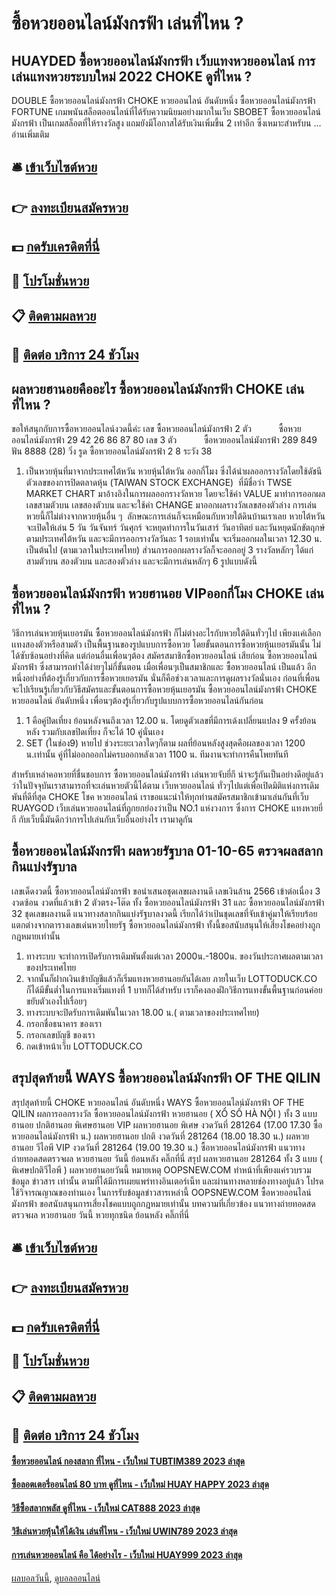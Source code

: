# ซื้อหวยออนไลน์มังกรฟ้า เล่นที่ไหน ?
## HUAYDED ซื้อหวยออนไลน์มังกรฟ้า เว็บแทงหวยออนไลน์ การเล่นแทงหวยระบบใหม่ 2022 CHOKE ดูที่ไหน ?
DOUBLE ซื้อหวยออนไลน์มังกรฟ้า CHOKE หวยออนไลน์ อันดับหนึ่ง ซื้อหวยออนไลน์มังกรฟ้า FORTUNE เกมพนันสล็อตออนไลน์ที่ได้รับความนิยมอย่างมากในเว็บ SBOBET ซื้อหวยออนไลน์มังกรฟ้า เป็นเกมสล็อตที่ให้รางวัลสูง แถมยังมีโอกาสได้รับเงินเพิ่มขึ้น 2 เท่าอีก ซึ่งเหมาะสำหรับน … อ่านเพิ่มเติม

## 🛎 [เข้าเว็บไซต์หวย](https://bit.ly/3BG5bNw)
## 👉 [ลงทะเบียนสมัครหวย](https://bit.ly/3BG5bNw)
## 💵 [กดรับเครดิตที่นี่](https://bit.ly/3C3mvgS)
## 👑 [โปรโมชั่นหวย](https://bit.ly/3C3mvgS)
## 📋 [ติดตามผลหวย](https://bit.ly/3C3mvgS)
## 📱 [ติดต่อ บริการ 24 ชัวโมง](https://bit.ly/3C3mvgS)

## ผลหวยฮานอยคืออะไร ซื้อหวยออนไลน์มังกรฟ้า CHOKE เล่นที่ไหน ?
ขอให้สนุกกับการซื้อหวยออนไลน์งวดนี้ค่ะ
เลข ซื้อหวยออนไลน์มังกรฟ้า 2 ตัว           ซื้อหวยออนไลน์มังกรฟ้า 29 42 26 86 87 80
เลข 3 ตัว           ซื้อหวยออนไลน์มังกรฟ้า 289 849
ฟัน 8888 (28)
วิ่ง รูด ซื้อหวยออนไลน์มังกรฟ้า 2 8
ระวัง 38
1. เป็นหวยหุ้นที่มาจากประเทศไต้หวัน หวยหุ้นไต้หวัน ออกกี่โมง ซึ่งได้นำผลออกรางวัลโดยใช้ดัชนีตัวเลขของการปิดตลาดหุ้น (TAIWAN STOCK EXCHANGE)​  ที่มีชื่อว่า TWSE MARKET CHART มาอ้างอิงในการผลออกรางวัลหวย โดยจะใช้ค่า VALUE มาทำการออกผลเลขสามตัวบน เลขสองตัวบน และจะใช้ค่า CHANGE มาออกผลรางวัลเลขสองตัวล่าง การเล่นหวยนี้ก็ไม่ต่างจากหวยหุ้นอื่น ๆ  ลักษณะการเล่นก็จะเหมือนกับหวยใต้ดินบ้านเราเลย หวยไต้หวันจะเปิดให้เล่น 5 วัน วันจันทร์ วันศุกร์ จะหยุดทำการในวันเสาร์ วันอาทิตย์ และวันหยุดนักขัตฤกษ์ตามประเทศไต้หวัน และจะมีการออกรางวัลวันละ 1 รอบเท่านั้น จะเริ่มออกผลในเวลา 12.30 น. เป็นต้นไป (ตามเวลาในประเทศไทย) ส่วนการออกผลรางวัลก็จะออกอยู่ 3 รางวัลหลักๆ ได้แก่ สามตัวบน สองตัวบน และสองตัวล่าง และจะมีการเล่นหลักๆ 6 รูปแบบดังนี้

## ซื้อหวยออนไลน์มังกรฟ้า หวยฮานอย VIPออกกี่โมง CHOKE เล่นที่ไหน ?
วิธีการเล่นหวยหุ้นเยอรมัน ซื้อหวยออนไลน์มังกรฟ้า ก็ไม่ต่างอะไรกับหวยใต้ดินทั่วๆไป เพียงเเค่เลือกเเทงสองตัวหรือสามตัว เป็นพื้นฐานของรูปแบบการซื้อหวย โดยขั้นตอนการซื้อหวยหุ้นเยอรมันนั้น ไม่ได้ซับซ้อนอย่างที่คิด แต่ก่อนอื่นเพื่อนๆต้อง สมัครสมาชิกซื้อหวยออนไลน์ เสียก่อน ซื้อหวยออนไลน์มังกรฟ้า ซึ่งสามารถทำได้ง่ายๆไม่กี่ขั้นตอน เมื่อเพื่อนๆเป็นสมาชิกและ ซื้อหวยออนไลน์ เป็นแล้ว อีกหนึ่งอย่างที่ต้องรู้เกี่ยวกับการซื้อหวยเยอรมัน นั่นก็คือช่วงเวลาและการดูผลรางวัลนั่นเอง
ก่อนที่เพื่อนจะไปเรียนรู้เกี่ยวกับวิธีสมัครและขั้นตอนการซื้อหวยหุ้นเยอรมัน ซื้อหวยออนไลน์มังกรฟ้า CHOKE หวยออนไลน์ อันดับหนึ่ง เพื่อนๆต้องรู้เกี่ยวกับรูปแบบการซื้อหวยออนไลน์กันก่อน
1. 1 คือคู่ปิดเที่ยง ย้อนหลังจนถึงเวลา 12.00 น. โดยดูตัวเลขที่มีการเด้งเปลี่ยนแปลง 9 ครั้งย้อนหลัง รวมกับเลขปิดเที่ยง ก็จะได้ 10 คู่นั่นเอง
2. SET (ในช่อง9) หายไป ช่วงระยะเวลาใดๆก็ตาม ผลที่ย้อนหลังสูงสุดคือผลของเวลา 1200 น.เท่านั้น คู่ที่ไม่ออกออกไม่ครบออกหลังเวลา 1100 น. ทีมงานจะทำการคืนโพยทันที

สำหรับเหล่าคอหวยที่ชื่นชอบการ ซื้อหวยออนไลน์มังกรฟ้า เล่นหวยจับยี่กี น่าจะรู้กันเป็นอย่างดีอยู่แล้วว่าในปัจจุบันเราสามารถที่จะเล่นหวยตัวนี้ได้ตาม เว็บหวยออนไลน์ ทั่วๆไปแต่เพื่อเปิดมิติแห่งการเดิมพันที่ดีที่สุด CHOKE โชค หวยออนไลน์ เราขอแนะนำให้ทุกท่านสมัครสมาชิกเข้ามาเล่นกันที่เว็บ RUAYGOD เว็บเล่นหวยออนไลน์ที่ถูกยกย่องว่าเป็น NO.1 แห่งวงการ ซึ่งการ CHOKE แทงหวยยี่กี กับเว็บนี้มันดีกว่าการไปเล่นกับเว็บอื่นอย่างไร เรามาดูกัน

## ซื้อหวยออนไลน์มังกรฟ้า ผลหวยรัฐบาล 01-10-65 ตรวจผลสลากกินแบ่งรัฐบาล
เลขเด็ดงวดนี้ ซื้อหวยออนไลน์มังกรฟ้า ขอนำเสนอชุดเลขผลงานดี เลขเงินล้าน 2566 เข้าต่อเนื่อง 3 งวดซ้อน งวดที่แล้วเข้า 2 ตัวตรง-โต๊ด ทั้ง ซื้อหวยออนไลน์มังกรฟ้า 31 และ ซื้อหวยออนไลน์มังกรฟ้า 32 ชุดเลขผลงานดี แนวทางสลากกินแบ่งรัฐบาลงวดนี้ เรียกได้ว่าเป้นชุดเลขที่จับเข้าคู่มาให้เรียบร้อย แตกต่างจากตารางเลขเด่นหวยไทยรัฐ ซื้อหวยออนไลน์มังกรฟ้า ทั้งนี้ขอสนับสนุนให้เสี่ยงโชคอย่างถูกกฎหมายเท่านั้น
1. ทางระบบ จะทำการเปิดรับการเดิมพันตั้งแต่เวลา 2000น.-1800น. ของวันประกาศผลตามเวลาของประเทศไทย
2. จากนั้นก็ฝากเงินเข้าบัญชีแล้วก็เริ่มแทงหวยฮานอยกันได้เลย ภายในเว็บ LOTTODUCK.CO ก็ได้มีขั้นต่ำในการแทงเริ่มแทงที่ 1 บาทก็ได้สำหรับ เราก็คงลองฝึกวิธีการแทงขั้นพื้นฐานก่อนค่อยขยับตัวเองไปเรื่อยๆ
3. ทางระบบจะปิดรับการเดิมพันในเวลา 18.00 น.( ตามเวลาของประเทศไทย)
4. กรอกชื่อธนาคาร ของเรา
5. กรอกเลขบัญชี ของเรา
6. กดเข้าหน้าเว็บ LOTTODUCK.CO

## สรุปสุดท้ายนี้ WAYS ซื้อหวยออนไลน์มังกรฟ้า OF THE QILIN
สรุปสุดท้ายนี้ CHOKE หวยออนไลน์ อันดับหนึ่ง WAYS ซื้อหวยออนไลน์มังกรฟ้า OF THE QILIN ผลการออกรางวัล ซื้อหวยออนไลน์มังกรฟ้า หวยฮานอย ( XỔ SỐ HÀ NỘI ) ทั้ง 3 แบบ ฮานอย ปกติฮานอย พิเศษฮานอย VIP
ผลหวยฮานอย พิเศษ งวดวันที่ 281264 (17.00 17.30 ซื้อหวยออนไลน์มังกรฟ้า น.)
ผลหวยฮานอย ปกติ งวดวันที่ 281264 (18.00 18.30 น.)
ผลหวยฮานอย วีไอพี VIP งวดวันที่ 281264 (19.00 19.30 น.)
 ซื้อหวยออนไลน์มังกรฟ้า แนวทางถ่ายทอดสดตรวจผล หวยฮานอย วันนี้ ย้อนหลัง คลิ๊กที่นี่ 
สรุป ผลหวยฮานอย 281264 ทั้ง 3 แบบ ( พิเศษปกติวีไอพี ) ผลหวยฮานอยวันนี้
หมายเหตุ OOPSNEW.COM ทำหน้าที่เพียงแค่รวบรวมข้อมูล ข่าวสาร เท่านั้น ตามที่ได้มีการเผยแพร่ทางอินเตอร์เน็ท และผ่านทางหลายช่องทางอยู่แล้ว โปรดใช้วิจารณญาณของท่านเอง ในการรับข้อมูลข่าวสารเหล่านี้ OOPSNEW.COM ซื้อหวยออนไลน์มังกรฟ้า ขอสนับสนุนการเสี่ยงโชคแบบถูกกฎหมายเท่านั้น
บทความที่เกี่ยวข้อง
แนวทางถ่ายทอดสดตรวจผล หวยฮานอย วันนี้ หวยทุกชนิด ย้อนหลัง คลิ๊กที่นี่

## 🛎 [เข้าเว็บไซต์หวย](https://bit.ly/3BG5bNw)
## 👉 [ลงทะเบียนสมัครหวย](https://bit.ly/3BG5bNw)
## 💵 [กดรับเครดิตที่นี่](https://bit.ly/3C3mvgS)
## 👑 [โปรโมชั่นหวย](https://bit.ly/3C3mvgS)
## 📋 [ติดตามผลหวย](https://bit.ly/3C3mvgS)
## 📱 [ติดต่อ บริการ 24 ชัวโมง](https://bit.ly/3C3mvgS)

#### [ซื้อหวยออนไลน์ กองสลาก ที่ไหน - เว็บใหม่ TUBTIM389 2023 ล่าสุด](https://atom.io/themes/ซื้อหวยออนไลน์%20กองสลาก%20ที่ไหน%20-%20เว็บใหม่%20tubtim389%202023%20ล่าสุด)
#### [ซื้อลอตเตอรี่ออนไลน์ 80 บาท ดูที่ไหน - เว็บใหม่ HUAY HAPPY 2023 ล่าสุด](https://atom.io/themes/ซื้อลอตเตอรี่ออนไลน์%2080%20บาท%20ดูที่ไหน%20-%20เว็บใหม่%20huay%20happy%202023%20ล่าสุด)
#### [วิธีซื้อสลากพลัส ดูที่ไหน - เว็บใหม่ CAT888 2023 ล่าสุด](https://atom.io/themes/วิธีซื้อสลากพลัส%20ดูที่ไหน%20-%20เว็บใหม่%20cat888%202023%20ล่าสุด)
#### [วิธีเล่นหวยหุ้นให้ได้เงิน เล่นที่ไหน - เว็บใหม่ UWIN789 2023 ล่าสุด](https://atom.io/themes/วิธีเล่นหวยหุ้นให้ได้เงิน%20เล่นที่ไหน%20-%20เว็บใหม่%20uwin789%202023%20ล่าสุด)
#### [การเล่นหวยออนไลน์ คือ ได้อย่างไร - เว็บใหม่ HUAY999 2023 ล่าสุด](https://atom.io/themes/การเล่นหวยออนไลน์%20คือ%20ได้อย่างไร%20-%20เว็บใหม่%20huay999%202023%20ล่าสุด)

[ผลบอลวันนี้](https://siamsport.tv "ผลบอลวันนี้"), [ดูบอลออนไลน์](https://siamsport.tv/ดูบอลสด "ดูบอลออนไลน์")